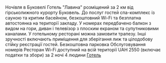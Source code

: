 Ночівля в Буковелі
Готель "Лавина" розміщений за 2 км від гірськолижного курорту Буковель.
До послуг гостей спа-комплекс із сауною та критим басейном, безкоштовний Wi-Fi та безплатна автостоянка на території закладу.
У номерах передбачено балкон з видом на гори, диван і телевізор з плоским екраном та супутниковими каналами.
У готельному ресторані можна замовити трапезу.
Інші зручності включають приміщення для зберігання лиж та цілодобову стійку реєстрації гостей.
Безкоштовна парковка
Обслуговування номерів
Ресторан
Wi-Fi доступний на всій території
UAH 2550 (включає податки та збори) за 2 ночі  4 людини
[Готель](https://www.booking.com/hotel/)
